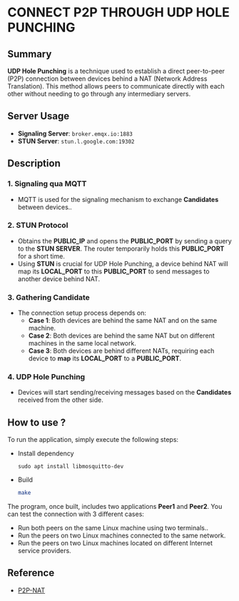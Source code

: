 # CONNECT P2P THROUGH UDP HOLE PUNCHING

## Summary

**UDP Hole Punching** is a technique used to establish a direct peer-to-peer (P2P) connection between devices behind a NAT (Network Address Translation). This method allows peers to communicate directly with each other without needing to go through any intermediary servers.

## Server Usage

- **Signaling Server**: `broker.emqx.io:1883`
- **STUN Server**: `stun.l.google.com:19302`

## Description

### 1. **Signaling qua MQTT**
   - MQTT is used for the signaling mechanism to exchange **Candidates** between devices..

### 2. **STUN Protocol**   
   - Obtains the **PUBLIC_IP** and opens the **PUBLIC_PORT** by sending a query to the **STUN SERVER**. The router temporarily holds this **PUBLIC_PORT** for a short time.
   - Using **STUN** is crucial for UDP Hole Punching, a device behind NAT will map its **LOCAL_PORT** to this **PUBLIC_PORT** to send messages to another device behind NAT.

### 3. **Gathering Candidate**
   - The connection setup process depends on:
     - **Case 1**: Both devices are behind the same NAT and on the same machine.
     - **Case 2**: Both devices are behind the same NAT but on different machines in the same local network.
     - **Case 3**: Both devices are behind different NATs, requiring each device to **map** its **LOCAL_PORT** to a **PUBLIC_PORT**.
     
### 4. **UDP Hole Punching**
   - Devices will start sending/receiving messages based on the **Candidates** received from the other side.

## How to use ?

To run the application, simply execute the following steps:
- Install dependency
  ```
  sudo apt install libmosquitto-dev
  ```
 - Build
   ```bash
   make
   ```
The program, once built, includes two applications **Peer1** and **Peer2**. You can test the connection with 3 different cases:
- Run both peers on the same Linux machine using two terminals..
- Run the peers on two Linux machines connected to the same network.
- Run the peers on two Linux machines located on different Internet service providers.

## Reference
 - [P2P-NAT](https://bford.info/pub/net/p2pnat)
